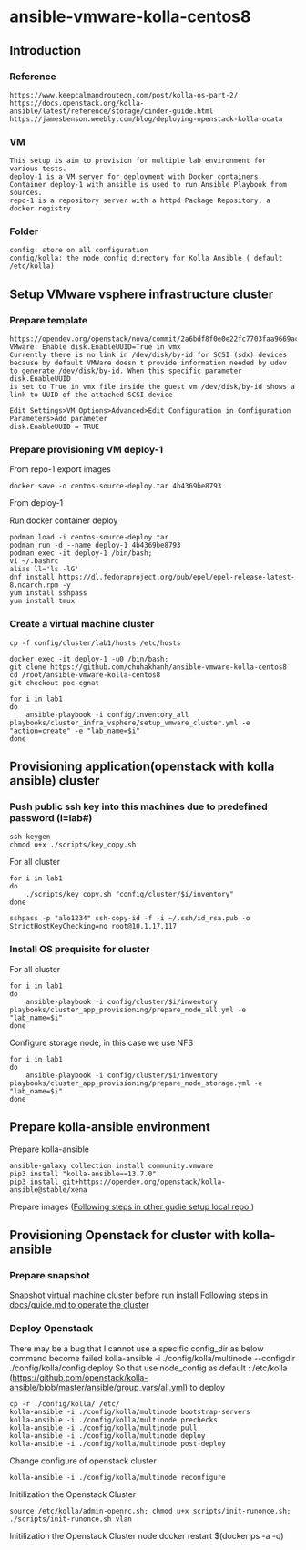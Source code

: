 # ansible-vmware-kolla-centos8

## Introduction

### Reference

    https://www.keepcalmandrouteon.com/post/kolla-os-part-2/
    https://docs.openstack.org/kolla-ansible/latest/reference/storage/cinder-guide.html
    https://jamesbenson.weebly.com/blog/deploying-openstack-kolla-ocata
### VM 

    This setup is aim to provision for multiple lab environment for various tests. 
    deploy-1 is a VM server for deployment with Docker containers. Container deploy-1 with ansible is used to run Ansible Playbook from sources.
    repo-1 is a repository server with a httpd Package Repository, a docker registry  

### Folder 
    
    config: store on all configuration
    config/kolla: the node_config directory for Kolla Ansible ( default /etc/kolla)
    
## Setup VMware vsphere infrastructure cluster

### Prepare template 

    https://opendev.org/openstack/nova/commit/2a6bdf8f0e0e22fc7703faa9669ace7380dc73c3
    VMware: Enable disk.EnableUUID=True in vmx
    Currently there is no link in /dev/disk/by-id for SCSI (sdx) devices because by default VMWare doesn't provide information needed by udev to generate /dev/disk/by-id. When this specific parameter disk.EnableUUID
    is set to True in vmx file inside the guest vm /dev/disk/by-id shows a link to UUID of the attached SCSI device

    Edit Settings>VM Options>Advanced>Edit Configuration in Configuration Parameters>Add parameter
    disk.EnableUUID = TRUE
          
### Prepare provisioning VM deploy-1

From repo-1 export images

    docker save -o centos-source-deploy.tar 4b4369be8793

From deploy-1 

Run docker container deploy

    podman load -i centos-source-deploy.tar
    podman run -d --name deploy-1 4b4369be8793
    podman exec -it deploy-1 /bin/bash; 
    vi ~/.bashrc 
    alias ll='ls -lG'
    dnf install https://dl.fedoraproject.org/pub/epel/epel-release-latest-8.noarch.rpm -y
    yum install sshpass
    yum install tmux

### Create a virtual machine cluster

    cp -f config/cluster/lab1/hosts /etc/hosts

    docker exec -it deploy-1 -u0 /bin/bash;
    git clone https://github.com/chuhakhanh/ansible-vmware-kolla-centos8
    cd /root/ansible-vmware-kolla-centos8
    git checkout poc-cgnat

    for i in lab1 
    do
        ansible-playbook -i config/inventory_all playbooks/cluster_infra_vsphere/setup_vmware_cluster.yml -e "action=create" -e "lab_name=$i"
    done

## Provisioning application(openstack with kolla ansible) cluster

### Push public ssh key into this machines due to predefined password (i=lab#)
    
    ssh-keygen
    chmod u+x ./scripts/key_copy.sh
    
For all cluster 
    
    for i in lab1
    do
        ./scripts/key_copy.sh "config/cluster/$i/inventory"
    done
    
    sshpass -p "alo1234" ssh-copy-id -f -i ~/.ssh/id_rsa.pub -o StrictHostKeyChecking=no root@10.1.17.117
    
### Install OS prequisite for cluster

For all cluster 

    for i in lab1 
    do
        ansible-playbook -i config/cluster/$i/inventory playbooks/cluster_app_provisioning/prepare_node_all.yml -e "lab_name=$i"
    done

Configure storage node, in this case we use NFS 

    for i in lab1 
    do
        ansible-playbook -i config/cluster/$i/inventory playbooks/cluster_app_provisioning/prepare_node_storage.yml -e "lab_name=$i"
    done

## Prepare kolla-ansible environment

Prepare kolla-ansible

    ansible-galaxy collection install community.vmware
    pip3 install "kolla-ansible==13.7.0"
    pip3 install git+https://opendev.org/openstack/kolla-ansible@stable/xena

Prepare images ([Following steps in other gudie setup local repo ](https://github.com/chuhakhanh/local-repo-centos-stream8/Readme.md))

## Provisioning Openstack for cluster with kolla-ansible

### Prepare snapshot

Snapshot virtual machine cluster before run install 
    [Following steps in docs/guide.md to operate the cluster](docs/guide.md)

### Deploy Openstack

There may be a bug that I cannot use a specific config_dir as below command become failed
    kolla-ansible -i ./config/kolla/multinode --configdir ./config/kolla/config deploy
So that use node_config as default : /etc/kolla (https://github.com/openstack/kolla-ansible/blob/master/ansible/group_vars/all.yml) to deploy

    cp -r ./config/kolla/ /etc/
    kolla-ansible -i ./config/kolla/multinode bootstrap-servers
    kolla-ansible -i ./config/kolla/multinode prechecks
    kolla-ansible -i ./config/kolla/multinode pull
    kolla-ansible -i ./config/kolla/multinode deploy
    kolla-ansible -i ./config/kolla/multinode post-deploy

Change configure of openstack cluster

    kolla-ansible -i ./config/kolla/multinode reconfigure
    
Initilization the Openstack Cluster

    source /etc/kolla/admin-openrc.sh; chmod u+x scripts/init-runonce.sh; ./scripts/init-runonce.sh vlan

Initilization the Openstack Cluster node
    docker restart $(docker ps -a -q)

